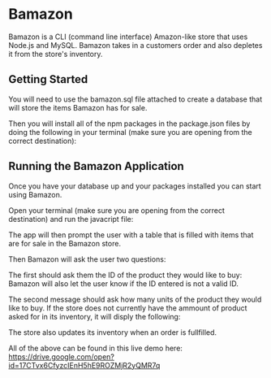 # Bamazon 
Bamazon is a CLI (command line interface) Amazon-like store that uses Node.js and MySQL. Bamazon takes in a customers order and also depletes it from the store's inventory. 

## Getting Started

You will need to use the bamazon.sql file attached to create a database that will store the items Bamazon has for sale.

Then you will install all of the npm packages in the package.json files by doing the following in your terminal (make sure you are opening from the correct destination):


## Running the Bamazon Application

Once you have your database up and your packages installed you can start using Bamazon.


Open your terminal (make sure you are opening from the correct destination) and run the javacript file:

The app will then prompt the user with a table that is filled with items that are for sale in the Bamazon store. 

Then Bamazon will ask the user two questions:

The first should ask them the ID of the product they would like to buy:
    Bamazon will also let the user know if the ID  entered is not a valid ID.


The second message should ask how many units of the product they would like to buy.
    If the store does not currently have the ammount of product asked for in its inventory, it will disply the following:



The store also updates its inventory when an order is fullfilled.


All of the above can be found in this live demo here: https://drive.google.com/open?id=17CTvx6CfyzcIEnH5hE9ROZMjR2yQMR7q

















